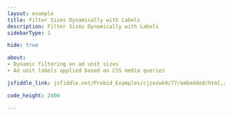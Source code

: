 ```yaml
---
layout: example
title: Filter Sizes Dynamically with Labels
description: Filter Sizes Dynamically with Labels
sidebarType: 1

hide: true

about:
- Dynamic filtering on ad unit sizes
- Ad unit labels applied based on CSS media queries

jsfiddle_link: jsfiddle.net/Prebid_Examples/cjzezwk9/77/embedded/html,result

code_height: 2400

---
```

